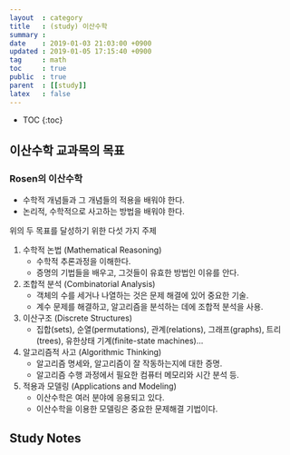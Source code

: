 ```yaml
---
layout  : category
title   : (study) 이산수학
summary : 
date    : 2019-01-03 21:03:00 +0900
updated : 2019-01-05 17:15:40 +0900
tag     : math
toc     : true
public  : true
parent  : [[study]]
latex   : false
---
```

* TOC
{:toc}

## 이산수학 교과목의 목표

### Rosen의 이산수학

* 수학적 개념들과 그 개념들의 적용을 배워야 한다.
* 논리적, 수학적으로 사고하는 방법을 배워야 한다.

위의 두 목표를 달성하기 위한 다섯 가지 주제

1. 수학적 논법 (Mathematical Reasoning)
    * 수학적 추론과정을 이해한다.
    * 증명의 기법들을 배우고, 그것들이 유효한 방법인 이유를 안다.
2. 조합적 분석 (Combinatorial Analysis)
    * 객체의 수를 세거나 나열하는 것은 문제 해결에 있어 중요한 기술.
    * 계수 문제를 해결하고, 알고리즘을 분석하는 데에 조합적 분석을 사용.
3. 이산구조 (Discrete Structures)
    * 집합(sets), 순열(permutations), 관계(relations), 그래프(graphs), 트리(trees), 유한상태 기계(finite-state machines)...
4. 알고리즘적 사고 (Algorithmic Thinking)
    * 알고리즘 명세와, 알고리즘이 잘 작동하는지에 대한 증명.
    * 알고리즘 수행 과정에서 필요한 컴퓨터 메모리와 시간 분석 등.
5. 적용과 모델링 (Applications and Modeling)
    * 이산수학은 여러 분야에 응용되고 있다.
    * 이산수학을 이용한 모델링은 중요한 문제해결 기법이다.

## Study Notes
